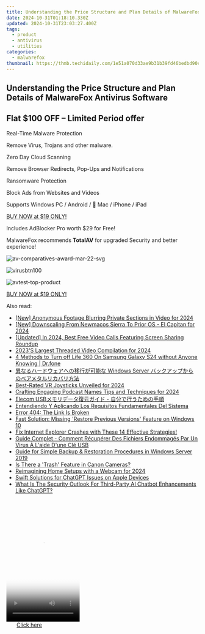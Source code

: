 ```yaml
---
title: Understanding the Price Structure and Plan Details of MalwareFox Antivirus Software
date: 2024-10-31T01:18:10.330Z
updated: 2024-10-31T23:03:27.400Z
tags:
  - product
  - antivirus
  - utilities
categories:
  - malwarefox
thumbnail: https://thmb.techidaily.com/1e51a070d33ae9b31b39fd46bedbd90cddc68c4901d4c5a9f2a86586092be7a6.jpg
---
```


## Understanding the Price Structure and Plan Details of MalwareFox Antivirus Software

## Flat **$100 OFF** – Limited Period offer

Real-Time Malware Protection

Remove Virus, Trojans and other malware.

Zero Day Cloud Scanning

Remove Browser Redirects, Pop-Ups and Notifications

Ransomware Protection

Block Ads from Websites and Videos

Supports Windows PC / Android /  Mac / iPhone / iPad

[BUY NOW at $19 ONLY!](https://tools.techidaily.com/malwarefox/products/) 

Includes AdBlocker Pro worth $29 for Free!

MalwareFox recommends **TotalAV** for upgraded Security and better experience!

![](https://www.malwarefox.com/wp-content/uploads/2022/08/av-comparatives-award-mar-22-svg.webp "av-comparatives-award-mar-22-svg")

![](https://www.malwarefox.com/wp-content/uploads/2022/08/virusbtn100.webp "virusbtn100")

![](https://www.malwarefox.com/wp-content/uploads/2022/08/avtest-top-product.webp "avtest-top-product")

[BUY NOW at $19 ONLY!](https://tools.techidaily.com/malwarefox/products/)

<ins class="adsbygoogle"
     style="display:block"
     data-ad-format="autorelaxed"
     data-ad-client="ca-pub-7571918770474297"
     data-ad-slot="1223367746"></ins>

<ins class="adsbygoogle"
     style="display:block"
     data-ad-client="ca-pub-7571918770474297"
     data-ad-slot="8358498916"
     data-ad-format="auto"
     data-full-width-responsive="true"></ins>

<span class="atpl-alsoreadstyle">Also read:</span>
<div><ul>
<li><a href="https://remote-screen-capture.techidaily.com/new-anonymous-footage-blurring-private-sections-in-video-for-2024/"><u>[New] Anonymous Footage Blurring Private Sections in Video for 2024</u></a></li>
<li><a href="https://fox-blue.techidaily.com/new-downscaling-from-newmacos-sierra-to-prior-os-el-capitan-for-2024/"><u>[New] Downscaling From Newmacos Sierra To Prior OS - El Capitan for 2024</u></a></li>
<li><a href="https://desktop-recording.techidaily.com/updated-in-2024-best-free-video-calls-featuring-screen-sharing-roundup/"><u>[Updated] In 2024, Best Free Video Calls Featuring Screen Sharing Roundup</u></a></li>
<li><a href="https://twitter-clips.techidaily.com/2023s-largest-threaded-video-compilation-for-2024/"><u>2023'S Largest Threaded Video Compilation for 2024</u></a></li>
<li><a href="https://location-fake.techidaily.com/4-methods-to-turn-off-life-360-on-samsung-galaxy-s24-without-anyone-knowing-drfone-by-drfone-virtual-android/"><u>4 Methods to Turn off Life 360 On Samsung Galaxy S24 without Anyone Knowing | Dr.fone</u></a></li>
<li><a href="https://discover-bits.techidaily.com/1728471053197-windows-server/"><u>異なるハードウェアへの移行が可能な Windows Server バックアップからのベアメタルリカバリ方法</u></a></li>
<li><a href="https://extra-hints.techidaily.com/best-rated-vr-joysticks-unveiled-for-2024/"><u>Best-Rated VR Joysticks Unveiled for 2024</u></a></li>
<li><a href="https://extra-resources.techidaily.com/crafting-engaging-podcast-names-tips-and-techniques-for-2024/"><u>Crafting Engaging Podcast Names Tips and Techniques for 2024</u></a></li>
<li><a href="https://discover-bits.techidaily.com/elecom-usb/"><u>Elecom USBメモリデータ復元ガイド - 自分で行うための手順</u></a></li>
<li><a href="https://discover-bits.techidaily.com/entendiendo-y-aplicando-los-requisitos-fundamentales-del-sistema/"><u>Entendiendo Y Aplicando Los Requisitos Fundamentales Del Sistema</u></a></li>
<li><a href="https://discover-bits.techidaily.com/error-404-the-link-is-broken/"><u>Error 404: The Link Is Broken</u></a></li>
<li><a href="https://discover-bits.techidaily.com/fast-solution-missing-restore-previous-versions-feature-on-windows-10/"><u>Fast Solution: Missing 'Restore Previous Versions' Feature on Windows 10</u></a></li>
<li><a href="https://discover-bits.techidaily.com/fix-internet-explorer-crashes-with-these-14-effective-strategies/"><u>Fix Internet Explorer Crashes with These 14 Effective Strategies!</u></a></li>
<li><a href="https://discover-bits.techidaily.com/guide-complet-comment-recuperer-des-fichiers-endommages-par-un-virus-a-laide-dune-cle-usb/"><u>Guide Complet - Comment Récupérer Des Fichiers Endommagés Par Un Virus À L'aide D'une Clé USB</u></a></li>
<li><a href="https://discover-bits.techidaily.com/guide-for-simple-backup-and-restoration-procedures-in-windows-server-2019/"><u>Guide for Simple Backup & Restoration Procedures in Windows Server 2019</u></a></li>
<li><a href="https://discover-bits.techidaily.com/is-there-a-trash-feature-in-canon-cameras/"><u>Is There a 'Trash' Feature in Canon Cameras?</u></a></li>
<li><a href="https://on-screen-recording.techidaily.com/reimagining-home-setups-with-a-webcam-for-2024/"><u>Reimagining Home Setups with a Webcam for 2024</u></a></li>
<li><a href="https://tech-savvy.techidaily.com/swift-solutions-for-chatgpt-issues-on-apple-devices/"><u>Swift Solutions for ChatGPT Issues on Apple Devices</u></a></li>
<li><a href="https://tech-revival.techidaily.com/what-is-the-security-outlook-for-third-party-ai-chatbot-enhancements-like-chatgpt/"><u>What Is The Security Outlook For Third-Party AI Chatbot Enhancements Like ChatGPT?</u></a></li>
</ul></div>

<!-- affiliate ads begin -->
<span id="1630055">
					<video width="192" height="320" style="cursor:pointer"
           poster="//a.impactradius-go.com/display-clicktoplayimage/1630055.png"
           onclick="if(!this.playClicked){this.play();this.setAttribute('controls',true);this.playClicked=true;}">
	   <source src="//a.impactradius-go.com/display-ad/18460-1630055">
	   <img src="//a.impactradius-go.com/display-clicktoplayimage/1630055.png" style="border: none; height: 100%; width: 100%; object-fit: contain">
	</video>
	<div style="width:120px;text-align:center"><a href="javascript:window.open(decodeURIComponent('https%3A%2F%2Fcaperobbin.sjv.io%2Fc%2F5597632%2F1630055%2F18460'), '_blank');void(0);">Click here</a></div>
</span>
<img height="0" width="0" src="https://imp.pxf.io/i/5597632/1630055/18460" style="position:absolute;visibility:hidden;" border="0" />
<!-- affiliate ads end -->

